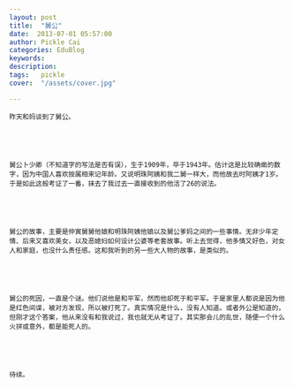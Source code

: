 ```yaml
---
layout: post  
title:  "舅公"
date:  2013-07-01 05:57:00
author: Pickle Cai  
categories: EduBlog  
keywords: 
description:   
tags:	pickle   
cover:  "/assets/cover.jpg"  

---
```




	昨天和妈谈到了舅公。





	舅公卜少卿（不知道字的写法是否有误），生于1909年，卒于1943年。估计这是比较确凿的数字，因为中国人喜欢按属相来记年龄。又说明珠阿姨和我二舅一样大，而他故去时阿姨才1岁。于是如此这般考证了一番，抹去了我过去一直接收到的他活了26的说法。





	舅公的故事，主要是仲寅舅舅他娘和明珠阿姨他娘以及舅公爹妈之间的一些事情。无非少年定情、后来又喜欢美女，以及恶媳妇如何设计公婆等老套故事。听上去觉得，他多情又好色，对女人和家庭，也没什么责任感。这和我听到的另一些大人物的故事，是类似的。





	舅公的死因，一直是个谜。他们说他是和平军，然而他却死于和平军。于是家里人都说是因为他是红色间谍，被对方发现，所以被打死了。真实情况是什么，没有人知道。或者外公是知道的，但刚才这个答案，他从来没有和我说过，我也就无从考证了。其实那会儿的乱世，随便一个什么火拼或意外，都是能死人的。





	待续。





		    
